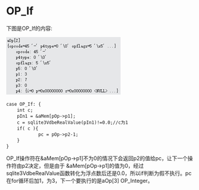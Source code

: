 # OP_If
下图是OP_If的内容:

![]( 4-5-6.jpg)
```
case OP_If: {
	int c;
  	pIn1 = &aMem[pOp->p1];
	c = sqlite3VdbeRealValue(pIn1)!=0.0;//c为1
 	if( c ){
    		pc = pOp->p2-1;
  	}
}
```
OP_If操作符在&aMem[pOp->p1]不为0的情况下会返回p2的值给pc，让下一个操作符由p2决定，但是由于  &aMem[pOp->p1]的值为0，经过sqlite3VdbeRealValue函数转化为浮点数后还是0.0，所以if判断为假不执行。pc在for循环后加1，为3，下一个要执行的是aOp[3] OP_Integer。
